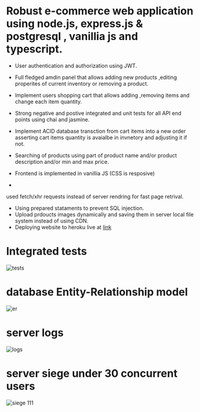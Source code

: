 # Robust e-commerce web application using node.js, express.js & postgresql , vanillia js and typescript.

* User authentication and authorization using JWT.
* Full fledged amdin panel that allows adding new products ,editing
properites of current inventory or removing a product.
* Implement users shopping cart that allows adding ,removing  items and change each item quantity.
* Strong negative and postive integrated and unit tests for all API end points using chai and jasmine.
* Implement ACID database transction from cart items into a new order asserting cart items quantity is avaialbe in invnetory and adjusting it if not. 
* Searching of products using part of product name and/or product description and/or min and max price.
* Frontend is implemented in vanillia JS (CSS is resposive)


* 
used fetch/xhr requests instead of server rendring for fast page retrival.
* Using prepared stataments to prevent SQL injection.
* Upload prdoucts images dynamically and saving them in server local file system instead of using CDN.
* Deploying website to heroku live at [link](https://morning-wildwood-44476.herokuapp.com/)

# Integrated tests
![tests](https://github.com/mohamedelkony/convFourier/blob/master/readme_photos/tests.png?raw=true)

# database Entity-Relationship model
![er](https://github.com/mohamedelkony/convFourier/blob/master/readme_photos/er.png?raw=true)

# server logs
![logs](https://github.com/mohamedelkony/convFourier/blob/master/readme_photos/server_logs.png?raw=true)
# server siege under 30 concurrent users
![siege](https://github.com/mohamedelkony/convFourier/blob/master/readme_photos/siege.png?raw=true)
111
